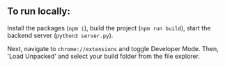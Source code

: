 ## To run locally:

Install the packages (`npm i`), build the project (`npm run build`), start the backend server (`python3 server.py`). 

Next, navigate to `chrome://extensions` and toggle Developer Mode. Then, 'Load Unpacked' and select your build folder from the file explorer.
